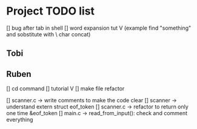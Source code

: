 # Project TODO list

[] bug after tab in shell
[] word expansion tut V (example find "something" and sobstitute with \ char concat)

## Tobi

## Ruben

[] cd command
[] tutorial V
[] make file refactor

[] scanner.c -> write comments to make the code clear
[] scanner -> understand extern struct eof_token
[] scanner.c -> refactor to return only one time &eof_token
[] main.c -> read_from_input(): check and comment everything
